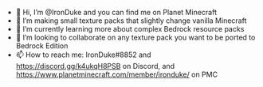 - 👋 Hi, I’m @IronDuke and you can find me on Planet Minecraft
- 👀 I’m making small texture packs that slightly change vanilla Minecraft
- 🌱 I’m currently learning more about complex Bedrock resource packs
- 💞️ I’m looking to collaborate on any texture pack you want to be ported to Bedrock Edition
- 📫 How to reach me: IronDuke#8852 and https://discord.gg/k4ukqH8PSB on Discord, and https://www.planetminecraft.com/member/ironduke/ on PMC

<!---
IronDuke-0/IronDuke-0 is a ✨ special ✨ repository because its `README.md` (this file) appears on your GitHub profile.
You can click the Preview link to take a look at your changes.
--->
